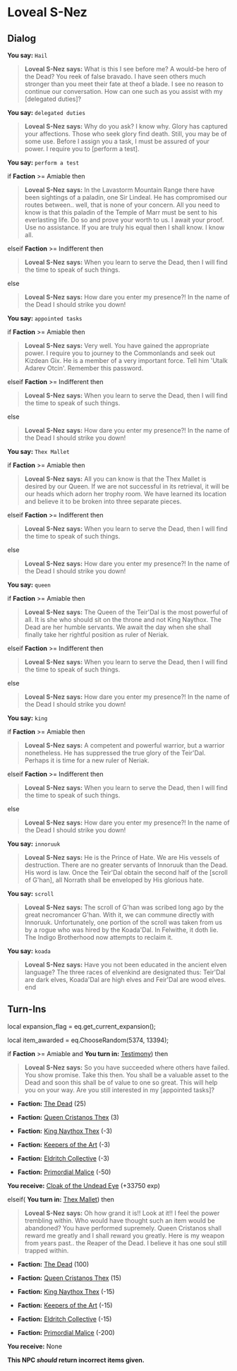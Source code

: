 # Loveal S-Nez



## Dialog

**You say:** `Hail`



>**Loveal S-Nez says:** What is this I see before me? A would-be hero of the Dead? You reek of false bravado. I have seen others much stronger than you meet their fate at theof a blade. I see no reason to continue our conversation. How can one such as you assist with my [delegated duties]?

**You say:** `delegated duties`



>**Loveal S-Nez says:** Why do you ask? I know why. Glory has captured your affections. Those who seek glory find death. Still, you may be of some use. Before I assign you a task, I must be assured of your power. I require you to [perform a test].

**You say:** `perform a test`



if **Faction** >= Amiable then



>**Loveal S-Nez says:** In the Lavastorm Mountain Range there have been sightings of a paladin, one Sir Lindeal. He has compromised our routes between.. well, that is none of your concern. All you need to know is that this paladin of the Temple of Marr must be sent to his everlasting life. Do so and prove your worth to us. I await your proof. Use no assistance. If you are truly his equal then I shall know. I know all.


elseif **Faction** >= Indifferent then



>**Loveal S-Nez says:** When you learn to serve the Dead, then I will find the time to speak of such things.


else



>**Loveal S-Nez says:** How dare you enter my presence?!  In the name of the Dead I should strike you down!




**You say:** `appointed tasks`



if **Faction** >= Amiable then



>**Loveal S-Nez says:** Very well. You have gained the appropriate power. I require you to journey to the Commonlands and seek out Kizdean Gix. He is a member of a very important force. Tell him 'Utalk Adarev Otcin'. Remember this password.


elseif **Faction** >= Indifferent then



>**Loveal S-Nez says:** When you learn to serve the Dead, then I will find the time to speak of such things.


else



>**Loveal S-Nez says:** How dare you enter my presence?!  In the name of the Dead I should strike you down!




**You say:** `Thex Mallet`



if **Faction** >= Amiable then



>**Loveal S-Nez says:** All you can know is that the Thex Mallet is desired by our Queen. If we are not successful in its retrieval, it will be our heads which adorn her trophy room. We have learned its location and believe it to be broken into three separate pieces.


elseif **Faction** >= Indifferent then



>**Loveal S-Nez says:** When you learn to serve the Dead, then I will find the time to speak of such things.


else



>**Loveal S-Nez says:** How dare you enter my presence?!  In the name of the Dead I should strike you down!




**You say:** `queen`



if **Faction** >= Amiable then



>**Loveal S-Nez says:** The Queen of the Teir'Dal is the most powerful of all. It is she who should sit on the throne and not King Naythox. The Dead are her humble servants. We await the day when she shall finally take her rightful position as ruler of Neriak.


elseif **Faction** >= Indifferent then



>**Loveal S-Nez says:** When you learn to serve the Dead, then I will find the time to speak of such things.


else



>**Loveal S-Nez says:** How dare you enter my presence?!  In the name of the Dead I should strike you down!




**You say:** `king`



if **Faction** >= Amiable then



>**Loveal S-Nez says:** A competent and powerful warrior, but a warrior nonetheless. He has suppressed the true glory of the Teir'Dal. Perhaps it is time for a new ruler of Neriak.


elseif **Faction** >= Indifferent then



>**Loveal S-Nez says:** When you learn to serve the Dead, then I will find the time to speak of such things.


else



>**Loveal S-Nez says:** How dare you enter my presence?!  In the name of the Dead I should strike you down!




**You say:** `innoruuk`



>**Loveal S-Nez says:** He is the Prince of Hate. We are His vessels of destruction. There are no greater servants of Innoruuk than the Dead. His word is law. Once the Teir'Dal obtain the second half of the [scroll of G'han], all Norrath shall be enveloped by His glorious hate.

**You say:** `scroll`



>**Loveal S-Nez says:** The scroll of G'han was scribed long ago by the great necromancer G'han. With it, we can commune directly with Innoruuk. Unfortunately, one portion of the scroll was taken from us by a rogue who was hired by the Koada'Dal. In Felwithe, it doth lie. The Indigo Brotherhood now attempts to reclaim it.

**You say:** `koada`



>**Loveal S-Nez says:** Have you not been educated in the ancient elven language? The three races of elvenkind are designated thus: Teir'Dal are dark elves, Koada'Dal are high elves and Feir'Dal are wood elves.
end
## Turn-Ins



local expansion_flag = eq.get_current_expansion();

local item_awarded = eq.ChooseRandom(5374, 13394);

if **Faction** >= Amiable and  **You turn in:** [Testimony](/item/18828)) then


>**Loveal S-Nez says:** So you have succeeded where others have failed. You show promise. Take this then. You shall be a valuable asset to the Dead and soon this shall be of value to one so great. This will help you on your way. Are you still interested in my [appointed tasks]?


* __Faction:__ [The Dead](/faction/239) (25)


* __Faction:__ [Queen Cristanos Thex](/faction/303) (3)


* __Faction:__ [King Naythox Thex](/faction/278) (-3)


* __Faction:__ [Keepers of the Art](/faction/275) (-3)


* __Faction:__ [Eldritch Collective](/faction/245) (-3)


* __Faction:__ [Primordial Malice](/faction/1522) (-50)


 **You receive:**  [Cloak of the Undead Eye](/item/2317) (+33750 exp)

elseif( **You turn in:** [Thex Mallet](/item/13390)) then


>**Loveal S-Nez says:** Oh how grand it is!! Look at it!! I feel the power trembling within. Who would have thought such an item would be abandoned? You have performed supremely. Queen Cristanos shall reward me greatly and I shall reward you greatly. Here is my weapon from years past.. the Reaper of the Dead. I believe it has one soul still trapped within.


* __Faction:__ [The Dead](/faction/239) (100)


* __Faction:__ [Queen Cristanos Thex](/faction/303) (15)


* __Faction:__ [King Naythox Thex](/faction/278) (-15)


* __Faction:__ [Keepers of the Art](/faction/275) (-15)


* __Faction:__ [Eldritch Collective](/faction/245) (-15)


* __Faction:__ [Primordial Malice](/faction/1522) (-200)








 **You receive:** None 

**This NPC *should* return incorrect items given.**






